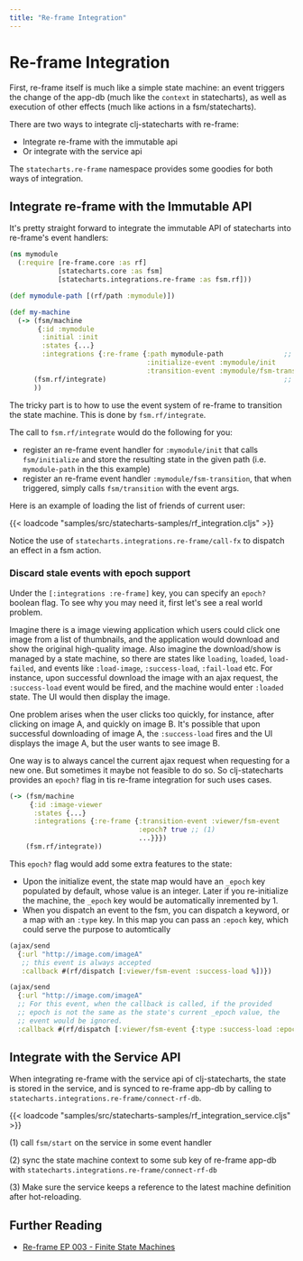 ```yaml
---
title: "Re-frame Integration"
---
```


# Re-frame Integration

First, re-frame itself is much like a simple state machine: an event triggers
the change of the app-db (much like the `context` in statecharts), as
well as execution of other effects (much like actions in a
fsm/statecharts).

There are two ways to integrate clj-statecharts with re-frame:

* Integrate re-frame with the immutable api
* Or integrate with the service api

The `statecharts.re-frame` namespace provides some goodies for
both ways of integration.

## Integrate re-frame with the Immutable API

It's pretty straight forward to integrate the immutable API of
statecharts into re-frame's event handlers:

```clojure
(ns mymodule
  (:require [re-frame.core :as rf]
            [statecharts.core :as fsm]
            [statecharts.integrations.re-frame :as fsm.rf]))

(def mymodule-path [(rf/path :mymodule)])

(def my-machine
  (-> (fsm/machine
       {:id :mymodule
        :initial :init
        :states {...}
        :integrations {:re-frame {:path mymodule-path               ;; (1)
                                  :initialize-event :mymodule/init
                                  :transition-event :mymodule/fsm-transition}}})
      (fsm.rf/integrate)                                            ;; (2)
      ))
```

The tricky part is to how to use the event system of re-frame to transition the state machine. This is done by `fsm.rf/integrate`.

The call to `fsm.rf/integrate` would do the following for you:
- register an re-frame event handler for `:mymodule/init` that calls `fsm/initialize` and store the
  resulting state in the given path (i.e. `mymodule-path` in the this example)
- register an re-frame event handler `:mymodule/fsm-transition`, that when triggered,
  simply calls `fsm/transition` with the event args.

Here is an example of loading the list of friends of current user:

{{< loadcode "samples/src/statecharts-samples/rf_integration.cljs" >}}

Notice the use of `statecharts.integrations.re-frame/call-fx` to dispatch an effect in a fsm action.

### Discard stale events with epoch support

Under the `[:integrations :re-frame]` key, you can specify an `epoch?` boolean flag.
To see why you may need it, first let's see a real world problem.

Imagine there is a image viewing application which users could click one image from a list of thumbnails, and the application would download and show the original high-quality image. Also imagine the download/show is managed by a state machine, so there are states like `loading`, `loaded`, `load-failed`, and events like `:load-image`, `:success-load`, `:fail-load` etc. For instance, upon successful download the image with an ajax request, the `:success-load` event would be fired, and the machine would enter `:loaded` state. The UI would then display the image.

One problem arises when the user clicks too quickly, for instance, after clicking on image A, and quickly on image B. It's possible that upon successful downloading of image A, the `:success-load` fires and the UI displays the image A, but the user wants to see image B.

One way is to always cancel the current ajax request when requesting for a new one. But sometimes it maybe not feasible to do so. So clj-statecharts provides an `epoch?` flag in tis re-frame integration for such uses cases.

```clojure
(-> (fsm/machine
     {:id :image-viewer
      :states {...}
      :integrations {:re-frame {:transition-event :viewer/fsm-event
                                :epoch? true ;; (1)
                                ...}}})
    (fsm.rf/integrate))
```

This `epoch?` flag would add some extra features to the state:
- Upon the initialize event, the state map would have an `_epoch` key populated by
  default, whose value is an integer. Later if you re-initialize the machine, the `_epoch`
  key would be automatically inremented by 1.
- When you dispatch an event to the fsm, you can dispatch a keyword, or a map with an `:type` key. In this map you can pass an `:epoch` key, which could serve the purpose to automtically
```clojure
(ajax/send
  {:url "http://image.com/imageA"
   ;; this event is always accepted
   :callback #(rf/dispatch [:viewer/fsm-event :success-load %])})

(ajax/send
  {:url "http://image.com/imageA"
  ;; For this event, when the callback is called, if the provided
  ;; epoch is not the same as the state's current _epoch value, the
  ;; event would be ignored.
  :callback #(rf/dispatch [:viewer/fsm-event {:type :success-load :epoch 1} %])})
```

## Integrate with the Service API

When integrating re-frame with the service api of clj-statecharts, the
state is stored in the service, and is synced to re-frame app-db by
calling to `statecharts.integrations.re-frame/connect-rf-db`.

{{< loadcode "samples/src/statecharts-samples/rf_integration_service.cljs" >}}

(1) call `fsm/start` on the service in some event handler

(2) sync the state machine context to some sub key of re-frame app-db
with `statecharts.integrations.re-frame/connect-rf-db`

(3) Make sure the service keeps a reference to the latest machine
definition after hot-reloading.

## Further Reading

* [Re-frame EP 003 - Finite State Machines](https://github.com/day8/re-frame/blob/v1.1.0/docs/EPs/005-StateMachines.md)
